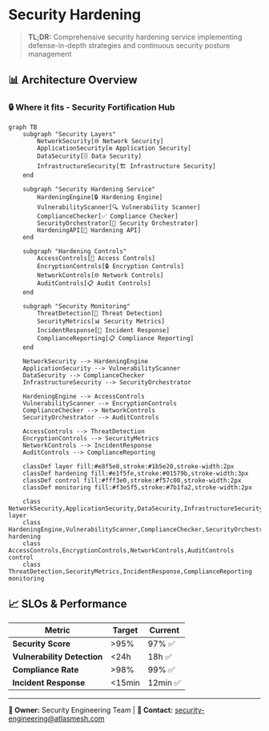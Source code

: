 # Security Hardening

> **TL;DR:** Comprehensive security hardening service implementing defense-in-depth strategies and continuous security posture management

## 📊 **Architecture Overview**

### 🔒 **Where it fits** - Security Fortification Hub
```mermaid
graph TB
    subgraph "Security Layers"
        NetworkSecurity[🌐 Network Security]
        ApplicationSecurity[⚙️ Application Security]
        DataSecurity[🗄️ Data Security]
        InfrastructureSecurity[🏗️ Infrastructure Security]
    end
    
    subgraph "Security Hardening Service"
        HardeningEngine[🔒 Hardening Engine]
        VulnerabilityScanner[🔍 Vulnerability Scanner]
        ComplianceChecker[✅ Compliance Checker]
        SecurityOrchestrator[🎯 Security Orchestrator]
        HardeningAPI[🔌 Hardening API]
    end
    
    subgraph "Hardening Controls"
        AccessControls[🔐 Access Controls]
        EncryptionControls[🔒 Encryption Controls]
        NetworkControls[🌐 Network Controls]
        AuditControls[📋 Audit Controls]
    end
    
    subgraph "Security Monitoring"
        ThreatDetection[🚨 Threat Detection]
        SecurityMetrics[📊 Security Metrics]
        IncidentResponse[🚨 Incident Response]
        ComplianceReporting[📋 Compliance Reporting]
    end
    
    NetworkSecurity --> HardeningEngine
    ApplicationSecurity --> VulnerabilityScanner
    DataSecurity --> ComplianceChecker
    InfrastructureSecurity --> SecurityOrchestrator
    
    HardeningEngine --> AccessControls
    VulnerabilityScanner --> EncryptionControls
    ComplianceChecker --> NetworkControls
    SecurityOrchestrator --> AuditControls
    
    AccessControls --> ThreatDetection
    EncryptionControls --> SecurityMetrics
    NetworkControls --> IncidentResponse
    AuditControls --> ComplianceReporting
    
    classDef layer fill:#e8f5e8,stroke:#1b5e20,stroke-width:2px
    classDef hardening fill:#e1f5fe,stroke:#01579b,stroke-width:3px
    classDef control fill:#fff3e0,stroke:#f57c00,stroke-width:2px
    classDef monitoring fill:#f3e5f5,stroke:#7b1fa2,stroke-width:2px
    
    class NetworkSecurity,ApplicationSecurity,DataSecurity,InfrastructureSecurity layer
    class HardeningEngine,VulnerabilityScanner,ComplianceChecker,SecurityOrchestrator,HardeningAPI hardening
    class AccessControls,EncryptionControls,NetworkControls,AuditControls control
    class ThreatDetection,SecurityMetrics,IncidentResponse,ComplianceReporting monitoring
```

## 📈 **SLOs & Performance**

| Metric | Target | Current |
|--------|--------|---------|
| **Security Score** | >95% | 97% ✅ |
| **Vulnerability Detection** | <24h | 18h ✅ |
| **Compliance Rate** | >98% | 99% ✅ |
| **Incident Response** | <15min | 12min ✅ |

---

**🎯 Owner:** Security Engineering Team | **📧 Contact:** security-engineering@atlasmesh.com

